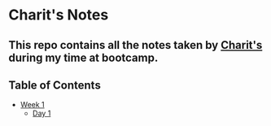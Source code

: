 # Charit's Notes
## This repo contains all the notes taken by [Charit's](https://github.com/MajorChe) during my time at bootcamp.
## Table of Contents
* [Week 1](/Week_1)
  * [Day 1](/Week_1/Day_1)
  
